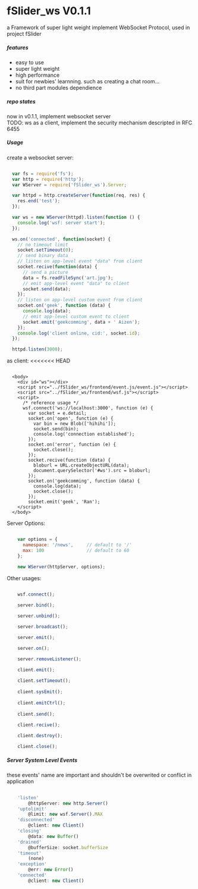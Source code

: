 fSlider_ws V0.1.1
===
a Framework of super light weight implement WebSocket Protocol, used in project fSlider

##### features

+ easy to use
+ super light weight
+ high performance
+ suit for newbies' learnning. such as creating a chat room...
+ no third part modules dependience

##### repo states

now in v0.1.1, implement websocket server  
TODO: ws as a client, implement the security mechanism descripted in RFC 6455

##### Usage

create a websocket server:

```js

  var fs = require('fs');
  var http = require('http');
  var WServer = require('fSlider_ws').Server;

  var httpd = http.createServer(function(req, res) {
    res.end('test');
  });

  var ws = new WServer(httpd).listen(function () {
    console.log('wsf: server start');
  });

  ws.on('connected', function(socket) { 
    // no timeout limit
    socket.setTimeout(0);
    // send binary data
    // listen on app-level event "data" from client
    socket.recive(function(data) {
      // send a picture
      data = fs.readFileSync('art.jpg');
      // emit app-level event "data" to client
      socket.send(data);
    });
    // listen on app-level custom event from client
    socket.on('geek', function (data) {
      console.log(data);
      // emit app-level custom event to client
      socket.emit('geekcomming', data + ' Aizen');
    });
    console.log('client online, cid:', socket.id); 
  });

  httpd.listen(3000);
```

as client:
<<<<<<< HEAD
```

  <body>
    <div id="ws"></div>
    <script src="../fSlider_ws/frontend/event.js/event.js"></script>
    <script src="../fSlider_ws/frontend/wsf.js"></script>
    <script>
      /* reference usage */
      wsf.connect('ws://localhost:3000', function (e) {
        var socket = e.detail;
        socket.on('open', function (e) {
          var bin = new Blob(['hihihi']);
          socket.send(bin);
          console.log('connection established');
        });
        socket.on('error', function (e) {
          socket.close();
        });
        socket.recive(function (data) {
          bloburl = URL.createObjectURL(data);
          document.querySelector('#ws').src = bloburl;
        });
        socket.on('geekcomming', function (data) {
          console.log(data);
          socket.close();
        });
        socket.emit('geek', 'Ran');
    </script>
  </body>

```

Server Options:

```js

    var options = {
      namespace: '/news',     // default to '/'
      max: 100                // default to 60
    };

    new WServer(httpServer, options);
```

Other usages:

```js

    wsf.connect();
    
    server.bind();

    server.unbind();

    server.broadcast();

    server.emit();

    server.on();

    server.removeListener();
    
    client.emit();

    client.setTimeout();
    
    client.sysEmit();
    
    client.emitCtrl();
    
    client.send();
    
    client.recive();

    client.destroy();

    client.close();
```

##### Server System Level Events
these events' name are important and shouldn't be overwrited or conflict in application

```js
    
    'listen' 
        @httpServer: new http.Server()
    'uptolimit' 
        @limit: new wsf.Server().MAX
    'disconnected' 
        @client: new Client()
    'closing' 
        @data: new Buffer()
    'drained' 
        @bufferSize: socket.bufferSize
    'timeout'
        (none)
    'exception' 
        @err: new Error()
    'connected' 
        @client: new Client()
```
